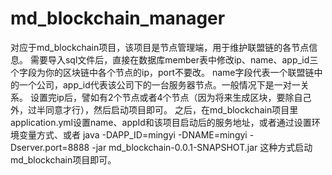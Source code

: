 # md_blockchain_manager
对应于md_blockchain项目，该项目是节点管理端，用于维护联盟链的各节点信息。
需要导入sql文件后，直接在数据库member表中修改ip、name、app_id三个字段为你的区块链中各个节点的ip，port不要改。
name字段代表一个联盟链中的一个公司，app_id代表该公司下的一台服务器节点。一般情况下是一对一关系。
设置完ip后，譬如有2个节点或者4个节点（因为将来生成区块，要除自己外，过半同意才行），然后启动项目即可。
之后，在md_blockchain项目里application.yml设置name、appId和该项目启动后的服务地址，或者通过设置环境变量方式、或者
java -DAPP_ID=mingyi -DNAME=mingyi -Dserver.port=8888 -jar md_blockchain-0.0.1-SNAPSHOT.jar
这种方式启动md_blockchain项目即可。
